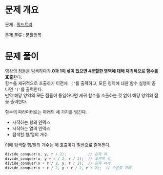 # 문제 개요

문제 : [쿼드트리](https://www.acmicpc.net/problem/1992)

문제 분류 : 분할정복

# 문제 풀이

영상의 점들을 탐색하다가 **0과 1이 섞여 있으면 4분할한 영역에 대해 재귀적으로 함수를 호출**한다.  
함수를 재귀적으로 호출하기 이전에 `'('`를 출력하고, 모든 영역에 대한 함수 실행이 끝나면 `')'`를 출력한다.  
만약 해당 영역의 모든 점들이 동일하다면 재귀 함수를 호출하는 것 없이 해당 영역의 점을 출력한다.

함수의 파라미터로는 아래의 세 가지를 넘긴다.

- 시작하는 행의 인덱스
- 시작하는 열의 인덱스
- 탐색할 행/열의 개수

이때 탐색할 행/열의 개수는 매 호출마다 절반으로 줄어든다.

```cpp
divide_conquer(x, y, r / 2);          // 왼쪽 위
divide_conquer(x, y + r / 2, r / 2);  // 오른쪽 위
divide_conquer(x + r / 2, y, r / 2);  // 왼쪽 아래
divide_conquer(x + r / 2, y + r / 2, r / 2);  // 오른쪽 아래
```
